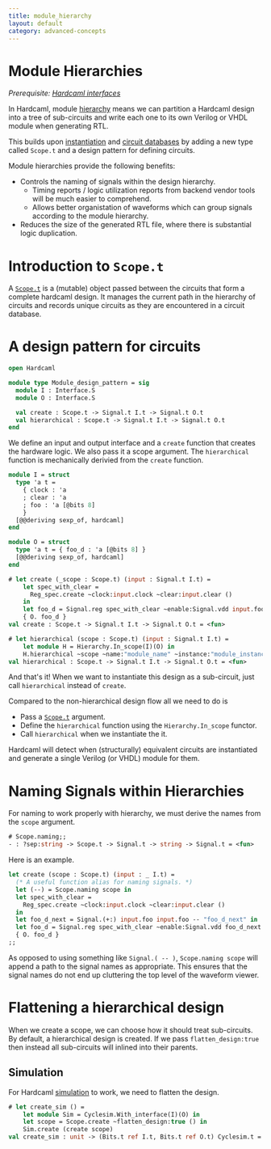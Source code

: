 ```yaml
---
title: module_hierarchy
layout: default
category: advanced-concepts
---
```

# Module Hierarchies

<!--
```ocaml
# Hardcaml.Caller_id.set_mode Disabled
- : unit = ()
```
-->

*Prerequisite: [Hardcaml interfaces](hardcaml_interfaces.md)*

In Hardcaml, module
[hierarchy](https://ocaml.janestreet.com/ocaml-core/latest/doc/hardcaml/Hardcaml/Hierarchy/index.html)
means we can partition a Hardcaml design
into a tree of sub-circuits and write each one to its own Verilog or
VHDL module when generating RTL.

This builds upon [instantiation](instantiation.md) and
[circuit databases](rtl_generation.md) by adding a new type called
`Scope.t` and a design pattern for defining circuits.

Module hierarchies provide the following benefits:

- Controls the naming of signals within the design hierarchy.
  - Timing reports / logic utilization reports from backend vendor
    tools will be much easier to comprehend.
  - Allows better organistation of waveforms which can group signals
    according to the module hierarchy.
- Reduces the size of the generated RTL file, where there is
  substantial logic duplication.

# Introduction to `Scope.t`

A [`Scope.t`](https://ocaml.janestreet.com/ocaml-core/latest/doc/hardcaml/Hardcaml/Scope/index.html)
is a (mutable) object passed between the circuits that
form a complete hardcaml design. It manages the current path in the
hierarchy of circuits and records unique circuits as they are
encountered in a circuit database.

# A design pattern for circuits

```ocaml
open Hardcaml

module type Module_design_pattern = sig
  module I : Interface.S
  module O : Interface.S

  val create : Scope.t -> Signal.t I.t -> Signal.t O.t
  val hierarchical : Scope.t -> Signal.t I.t -> Signal.t O.t
end
```

We define an input and output interface and a `create` function that
creates the hardware logic. We also pass it a scope argument. The
`hierarchical` function is mechanically derivied from the `create`
function.

```ocaml
module I = struct
  type 'a t =
    { clock : 'a
    ; clear : 'a
    ; foo : 'a [@bits 8]
    }
  [@@deriving sexp_of, hardcaml]
end

module O = struct
  type 'a t = { foo_d : 'a [@bits 8] }
  [@@deriving sexp_of, hardcaml]
end
```

```ocaml
# let create (_scope : Scope.t) (input : Signal.t I.t) =
    let spec_with_clear =
      Reg_spec.create ~clock:input.clock ~clear:input.clear ()
    in
    let foo_d = Signal.reg spec_with_clear ~enable:Signal.vdd input.foo in
    { O. foo_d }
val create : Scope.t -> Signal.t I.t -> Signal.t O.t = <fun>

# let hierarchical (scope : Scope.t) (input : Signal.t I.t) =
    let module H = Hierarchy.In_scope(I)(O) in
    H.hierarchical ~scope ~name:"module_name" ~instance:"module_instance_2" create input
val hierarchical : Scope.t -> Signal.t I.t -> Signal.t O.t = <fun>
```

And that's it! When we want to instantiate this design as a
sub-circuit, just call `hierarchical` instead of `create`.

Compared to the non-hierarchical design flow all we need to do is

- Pass a [`Scope.t`](https://ocaml.janestreet.com/ocaml-core/latest/doc/hardcaml/Hardcaml/Scope/index.html) argument.
- Define the `hierarchical` function using the `Hierarchy.In_scope`
  functor.
- Call `hierarchical` when we instantiate the it.

Hardcaml will detect when (structurally) equivalent circuits are
instantiated and generate a single Verilog (or VHDL) module for them.

# Naming Signals within Hierarchies

For naming to work properly with hierarchy, we must derive the names
from the `scope` argument.

```ocaml
# Scope.naming;;
- : ?sep:string -> Scope.t -> Signal.t -> string -> Signal.t = <fun>
```

Here is an example.

```ocaml
let create (scope : Scope.t) (input : _ I.t) =
  (* A useful function alias for naming signals. *)
  let (--) = Scope.naming scope in
  let spec_with_clear =
    Reg_spec.create ~clock:input.clock ~clear:input.clear ()
  in
  let foo_d_next = Signal.(+:) input.foo input.foo -- "foo_d_next" in
  let foo_d = Signal.reg spec_with_clear ~enable:Signal.vdd foo_d_next in
  { O. foo_d }
;;
```

As opposed to using something like `Signal.( -- )`, `Scope.naming
scope` will append a path to the signal names as appropriate. This
ensures that the signal names do not end up cluttering the top level
of the waveform viewer.

# Flattening a hierarchical design

When we create a scope, we can choose how it should treat
sub-circuits. By default, a hierarchical design is created. If we pass
`flatten_design:true` then instead all sub-circuits will inlined into
their parents.

## Simulation

For Hardcaml [simulation](simulation.md) to work, we need to flatten
the design.

```ocaml
# let create_sim () =
    let module Sim = Cyclesim.With_interface(I)(O) in
    let scope = Scope.create ~flatten_design:true () in
    Sim.create (create scope)
val create_sim : unit -> (Bits.t ref I.t, Bits.t ref O.t) Cyclesim.t = <fun>
```
